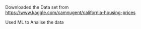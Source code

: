 Downloaded the Data set from https://www.kaggle.com/camnugent/california-housing-prices

Used ML to Analise the data
